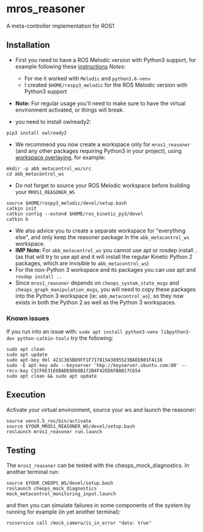 # mros_reasoner
A meta-controller implementation for ROS1

## Installation
- First you need to have a ROS Melodic version with Python3 support, for example following these [instructions](https://answers.ros.org/question/237613/how-to-define-ros-kinetic-to-use-python3-instead-of-python27/?answer=331009#post-id-331009)
_Notes:_
  - For me it worked with `Melodic` and `python3.6-venv`
  - I created `$HOME/rospy3_melodic` for the ROS Melodic version with Python3 support

- **Note:** For regular usage you'll need to make sure to have the virtual environment activated, or things will break.
- you need to install owlready2:
```
pip3 install owlready2
```
- We recommend you now create a workspace only for `mros1_reasoner` (and any other packages requiring Python3 in your project), using [workspace overlaying](http://wiki.ros.org/catkin/Tutorials/workspace_overlaying), for example:
```
mkdir -p abb_metacontrol_ws/src
cd abb_metacontrol_ws
```
- Do not forget to source your ROS Melodic workspace before building your `MROS1_REASONER_WS`
```
source $HOME/rospy3_melodic/devel/setup.bash
catkin init
catkin config --extend $HOME/ros_kinetic_py3/devel
catkin b
```
- We also advice you to create a separate workspace for "everything else", and only keep the reasoner package in the `abb_metacontrol_ws` workspace.
- **IMP Note:** For `abb_metacontrol_ws` you cannot use apt or rosdep install .. (as that will try to use apt and it will install the regular Kinetic Python 2 packages, which are invisible to `abb_metacontrol_ws`)
- For the non-Python 3 workspace and its packages you can use apt and `rosdep install ..`
- Since `mros1_reasoner` depends on `cheops_system_state_msgs` and `cheops_graph_manipulation_msgs`, you will need to copy these packages into the Python 3 workspace (ie: `abb_metacontrol_ws`), so they now exists in both the Python 2 as well as the Python 3 workspaces.

### Known issues
If you run into an issue with:
`sudo apt install python3-venv libpython3-dev python-catkin-tools`
try the following:
```
sudo apt clean
sudo apt update
sudo apt-key del 421C365BD9FF1F717815A3895523BAEEB01FA116
sudo -E apt-key adv --keyserver 'hkp://keyserver.ubuntu.com:80' --recv-key C1CF6E31E6BADE8868B172B4F42ED6FBAB17C654
sudo apt clean && sudo apt update
```

## Execution
Activate your virtual environment, source your ws and launch the reasoner:
```
source venv3.5_ros/bin/activate
source $YOUR_MROS1_REASONER_WS/devel/setup.bash
roslaunch mros1_reasoner run.launch
```

## Testing
The `mros1_reasoner` can be tested with the cheops_mock_diagnostics. In another terminal run:
```
source $YOUR_CHEOPS_WS/devel/setup.bash
roslaunch cheops_mock_diagnostics mock_metacontrol_monitoring_input.launch
```

and then you can simulate failures in some components of the system by running for example (in yet another terminal):
```
rosservice call /mock_camera/is_in_error "data: true"
```
